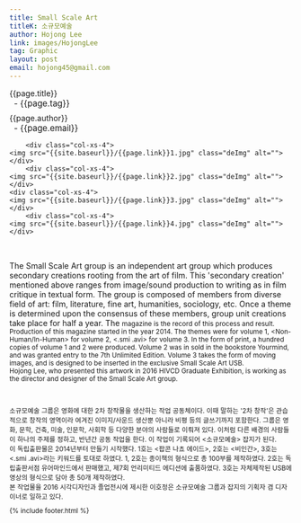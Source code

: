 ```yaml
---
title: Small Scale Art
titleK: 소규모예술
author: Hojong Lee
link: images/HojongLee
tag: Graphic
layout: post
email: hojong45@gmail.com
---	
```


<div class="container">

<div class="deDep">
{{page.title}}<br>
<p style="font-size:15px; margin:0px; padding:0px 0px 0px 8px; margin:0px 0px 8px 0px;">- {{page.tag}}</p>
{{page.author}}<br>
<p style="font-size:15px; margin:0px; padding:0px 0px 0px 8px;">- {{page.email}}</p>
</div>


<div class="row" class="imgcolor">
	
		<div class="col-xs-4">
	<img src="{{site.baseurl}}/{{page.link}}1.jpg" class="deImg" alt=""></div>
		<div class="col-xs-4">
	<img src="{{site.baseurl}}/{{page.link}}2.jpg" class="deImg" alt=""></div>
	<div class="col-xs-4">
	<img src="{{site.baseurl}}/{{page.link}}3.jpg" class="deImg" alt=""></div>
		<div class="col-xs-4">
	<img src="{{site.baseurl}}/{{page.link}}4.jpg" class="deImg" alt=""></div>
	
</div>
<br>

<div class="det lato">



The Small Scale Art group is an independent art group which produces secondary creations rooting from the art of film. This 'secondary creation' mentioned above ranges from image/sound production to writing as in film critique in textual form. The group is composed of members from diverse field of art: film, literature, fine art, humanities, sociology, etc. Once a theme is determined upon the consensus of these members, group unit creations take place for half a year. The <Small Scale Art> magazine is the record of this process and result.
<br>
Production of this magazine started in the year 2014. The themes were <Popcorn Nacho Ade> for volume 1, <Non-Human/In-Human> for volume 2, <.smi .avi> for volume 3. In the form of print, a hundred copies of volume 1 and 2 were produced. Volume 2 was in sold in the bookstore Yourmind, and was granted entry to the 7th Unlimited Edition. Volume 3 takes the form of moving images, and is designed to be inserted in the exclusive Small Scale Art USB. 
<br>
Hojong Lee, who presented this artwork in 2016 HIVCD Graduate Exhibition, is working as the director and designer of the Small Scale Art group.



</div>

<br>

<div class="noto">

소규모예술 그룹은 영화에 대한 2차 창작물을 생산하는 작업 공동체이다. 이때 말하는 '2차 창작'은 관습적으로 창작의 영역이라 여겨진 이미지/사운드 생산뿐 아니라 비평 등의 글쓰기까지 포함한다. 그룹은 영화, 문학, 건축, 미술, 인문학, 사회학 등 다양한 분야의 사람들로 이뤄져 있다. 이처럼 다른 배경의 사람들이 하나의 주제를 정하고, 반년간 공동 작업을 한다. 이 작업이 기록되어 <소규모예술> 잡지가 된다.
<br>
이 독립출판물은 2014년부터 만들기 시작했다. 1호는 <팝콘 나쵸 에이드>, 2호는 <비인간>, 3호는 <.smi .avi>라는 키워드를 토대로 하였다. 1, 2호는 종이책의 형식으로 총 100부를 제작하였다. 2호는 독립출판서점 유어마인드에서 판매했고, 제7회 언리미티드 에디션에 출품하였다. 3호는 자체제작된 USB에 영상의 형식으로 담아 총 50개 제작하였다.
<br>
본 작업물을 2016 시각디자인과 졸업전시에 제시한 이호정은 소규모예술 그룹과 잡지의 기획자 겸 디자이너로 일하고 있다.



</div>
{% include footer.html %} 